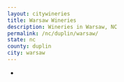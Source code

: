 ```yaml
---
layout: citywineries
title: Warsaw Wineries
description: Wineries in Warsaw, NC
permalink: /nc/duplin/warsaw/
state: nc
county: duplin
city: warsaw
---
```

-
